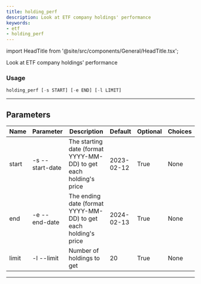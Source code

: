 ```yaml
---
title: holding_perf
description: Look at ETF company holdings' performance
keywords:
- etf
- holding_perf
---
```


import HeadTitle from '@site/src/components/General/HeadTitle.tsx';

<HeadTitle title="etf /holding_perf - Reference | OpenBB Terminal Docs" />

Look at ETF company holdings' performance

### Usage

```python wordwrap
holding_perf [-s START] [-e END] [-l LIMIT]
```

---

## Parameters

| Name | Parameter | Description | Default | Optional | Choices |
| ---- | --------- | ----------- | ------- | -------- | ------- |
| start | -s  --start-date | The starting date (format YYYY-MM-DD) to get each holding's price | 2023-02-12 | True | None |
| end | -e  --end-date | The ending date (format YYYY-MM-DD) to get each holding's price | 2024-02-13 | True | None |
| limit | -l  --limit | Number of holdings to get | 20 | True | None |

---
